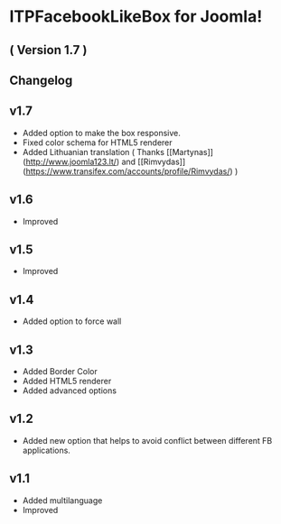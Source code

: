ITPFacebookLikeBox for Joomla! 
==========================
( Version 1.7 )
--------------------------

Changelog
---------

v1.7
-----
* Added option to make the box responsive.
* Fixed color schema for HTML5 renderer
* Added Lithuanian translation ( Thanks [[Martynas]] (http://www.joomla123.lt/) and [[Rimvydas]] (https://www.transifex.com/accounts/profile/Rimvydas/) )

v1.6
-----
* Improved

v1.5
-----
* Improved

v1.4
-----
* Added option to force wall

v1.3
-----
* Added Border Color
* Added HTML5 renderer
* Added advanced options

v1.2
-----------
* Added new option that helps to avoid conflict between different FB applications.

v1.1
-----------
* Added multilanguage
* Improved